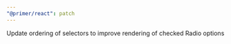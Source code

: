 ```yaml
---
"@primer/react": patch
---
```


Update ordering of selectors to improve rendering of checked Radio options
